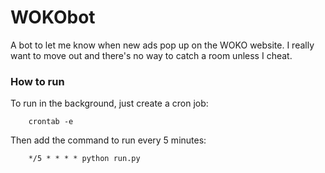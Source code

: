 # WOKObot

A bot to let me know when new ads pop up on the WOKO website. I really want to move out and there's no way to catch a room unless I cheat.

### How to run

To run in the background, just create a cron job:

```
    crontab -e
```

Then add the command to run every 5 minutes:

```
    */5 * * * * python run.py
```